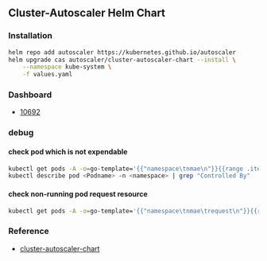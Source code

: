 ## Cluster-Autoscaler Helm Chart
### Installation
```bash
helm repo add autoscaler https://kubernetes.github.io/autoscaler
helm upgrade cas autoscaler/cluster-autoscaler-chart --install \
    --namespace kube-system \
    -f values.yaml
```

### Dashboard
* [10692](https://grafana.com/grafana/dashboards/10692)

### debug
#### check pod which is not expendable
```bash
kubectl get pods -A -o=go-template='{{"namespace\tnmae\n"}}{{range .items}}{{if not .metadata.ownerReferences}}{{.metadata.namespace}}{{"\t"}}{{.metadata.name}}{{"\n"}}{{end}}{{end}}'
kubectl describe pod <Podname> -n <namespace> | grep "Controlled By"
```
#### check non-running pod request resource
```bash
kubectl get pods -A -o=go-template='{{"namespace\tnmae\trequest\n"}}{{range .items}}{{if ne .status.phase "Running"}}{{.metadata.namespace}}{{"\t"}}{{.metadata.name}}{{"\t"}}{{range .spec.containers}}{{if .resources.requests.cpu}}{{"cpu:"}}{{.resources.requests.cpu}}{{"\t"}}{{end}}{{if .resources.requests.memory}}{{"memory:"}}{{.resources.requests.memory}}{{"\t"}}{{end}}{{end}}{{"\n"}}{{end}}{{end}}'
```

### Reference
* [cluster-autoscaler-chart](https://github.com/kubernetes/autoscaler/tree/master/charts/cluster-autoscaler-chart)
